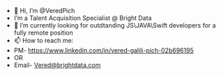 - 👋 Hi, I’m @VeredPich
- I’m a Talent Acquisition Specialist @ Bright Data
- 👀 I’m currently looking for outdtanding JS\JAVA\Swift developers for a fully remote position
- 📫 How to reach me:
- PM- https://www.linkedin.com/in/vered-galili-pich-02b696195
- OR
- Email- Vered@brightdata.com
<!---
VeredPich/VeredPich is a  special ✨ repository because its `README.md` (this file) appears on your GitHub profile.
You can click the Preview link to take a look at your changes.
--->
